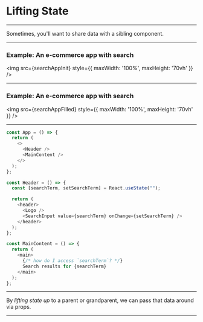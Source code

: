 # Lifting State

---

Sometimes, you'll want to share data with a sibling component.

---

### Example: An e-commerce app with search

<img src={searchAppInit} style={{ maxWidth: '100%', maxHeight: '70vh' }} />

---

### Example: An e-commerce app with search

<img src={searchAppFilled} style={{ maxWidth: '100%', maxHeight: '70vh' }} />

---

```js
const App = () => {
  return (
    <>
      <Header />
      <MainContent />
    </>
  );
};

const Header = () => {
  const [searchTerm, setSearchTerm] = React.useState("");

  return (
    <header>
      <Logo />
      <SearchInput value={searchTerm} onChange={setSearchTerm} />
    </header>
  );
};

const MainContent = () => {
  return (
    <main>
      {/* how do I access `searchTerm`? */}
      Search results for {searchTerm}
    </main>
  );
};
```

---

By _lifting state up_ to a parent or grandparent, we can pass that data around via props.

---

<!--
# Exercise

Lift state up

---

```js
const App = () => {
  return (
    <>
      <Header />
      <WelcomeBack />
    </>
  )
};

const Header = () => {
  const [username, setUsername] = React.useState('');
  const [password, setPassword] = React.useState('');
  const [user, setUser] = React.useState(null);

  return (
    <form
      onSubmit={() => {
        logInUser(username, password).then((user) => {
          setUser(user);
        })
      }}
    >
      <Input
        label="Username"
        value={username}
        handleChange={setUsername}
      />
      <Input
        label="Password"
        type="password"
        value={password}
        handleChange={setPassword}
      />
      <button>Submit</button>
    </>
  )
}

const WelcomeBack = () => {
  return (
    <div>
      Welcome back, {user.displayName}!
    </div>
  )
}
```

---

```js
const App = () => {
  return (
    <>
      <SearchBar />
      <Main />
    </>
  )
}

const SearchBar = () => {
  const [searchTerm, setSearchTerm] = React.useState('');

  return (
    <form
      onSubmit={() => {
        fetchSearchResults(searchTerm)
          .then(results => console.log(results))
      }}
    >
      <Input
        label="Search for an item:"
        value={searchTerm}
        handleChange={setSearchTerm}
      />
      <Button>Go</Button>
    </form>
  )
}

const Main = () => {
  return (
    <>
      <News />
      <SearchResults />
    </>
  )
}

const SearchResults = () => {
  return searchResults.map(result => (
    <SearchResult
      key={result.id}
      title={result.title}
      description={result.description}
    />
  ))
}
```
